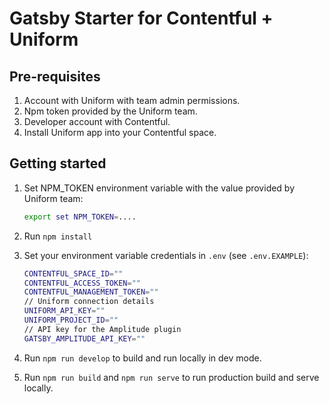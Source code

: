# Gatsby Starter for Contentful + Uniform

## Pre-requisites
1. Account with Uniform with team admin permissions.
2. Npm token provided by the Uniform team.
3. Developer account with Contentful.
4. Install Uniform app into your Contentful space.

## Getting started
1. Set NPM_TOKEN environment variable with the value provided by Uniform team:
    ```bash
    export set NPM_TOKEN=....
    ```
2. Run `npm install`
3. Set your environment variable credentials in `.env` (see `.env.EXAMPLE`):
    ```bash
    CONTENTFUL_SPACE_ID=""
    CONTENTFUL_ACCESS_TOKEN=""
    CONTENTFUL_MANAGEMENT_TOKEN=""
    // Uniform connection details
    UNIFORM_API_KEY=""
    UNIFORM_PROJECT_ID=""
    // API key for the Amplitude plugin
    GATSBY_AMPLITUDE_API_KEY=""
    ```

4. Run `npm run develop` to build and run locally in dev mode.
5. Run `npm run build` and `npm run serve` to run production build and serve locally.